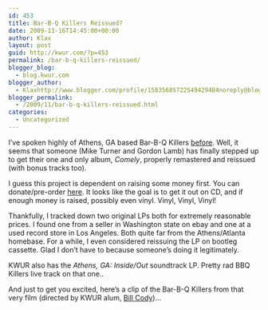 ```yaml
---
id: 453
title: Bar-B-Q Killers Reissued?
date: 2009-11-16T14:45:00+00:00
author: Klax
layout: post
guid: http://kwur.com/?p=453
permalink: /bar-b-q-killers-reissued/
blogger_blog:
  - blog.kwur.com
blogger_author:
  - Klaxhttp://www.blogger.com/profile/15835685722549429484noreply@blogger.com
blogger_permalink:
  - /2009/11/bar-b-q-killers-reissued.html
categories:
  - Uncategorized
---
```

<div class="pf-content">
  <p>
    I’ve spoken highly of Athens, GA based Bar-B-Q Killers <a href="http://www.kwur.com/blog/2009/05/atlanta-ga-insideout-full-length.html">before</a>. Well, it seems that someone (Mike Turner and Gordon Lamb) has finally stepped up to get their one and only album, <span style="font-style: italic;">Comely</span>, properly remastered and reissued (with bonus tracks too).
  </p>
  
  <p>
    I guess this project is dependent on raising some money first. You can donate/pre-order <a href="http://www.kickstarter.com/projects/63732338/bring-the-bar-b-q-killers-album-back-to-life">here</a>. It looks like the goal is to get it out on CD, and if enough money is raised, possibly even vinyl. Vinyl, Vinyl, Vinyl!
  </p>
  
  <p>
    Thankfully, I tracked down two original LPs both for extremely reasonable prices. I found one from a seller in Washington state on ebay and one at a used record store in Los Angeles. Both quite far from the Athens/Atlanta homebase. For a while, I even considered reissuing the LP on bootleg cassette. Glad I don’t have to because someone’s doing it legitimately.
  </p>
  
  <p>
    KWUR also has the <span style="font-style: italic;">Athens, GA: Inside/Out</span> soundtrack LP. Pretty rad BBQ Killers live track on that one..
  </p>
  
  <p>
    And just to get you excited, here’s a clip of the Bar-B-Q Killers from that very film (directed by KWUR alum, <a href="http://www.studlife.com/cadenza/2009/10/30/interview-with-bill-cody/">Bill Cody</a>)…<br />
  </p>
</div>